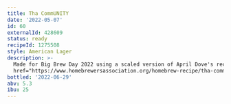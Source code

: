```yaml
---
title: Tha CommUNITY
date: '2022-05-07'
id: 60
externalId: 428609
status: ready
recipeId: 1275508
style: American Lager
description: >-
  Made for Big Brew Day 2022 using a scaled version of April Dove's recipe. (<a
  href="https://www.homebrewersassociation.org/homebrew-recipe/tha-community-american-lager">link</a>)
bottled: '2022-06-29'
abv: 5.3
ibu: 25
---
```

